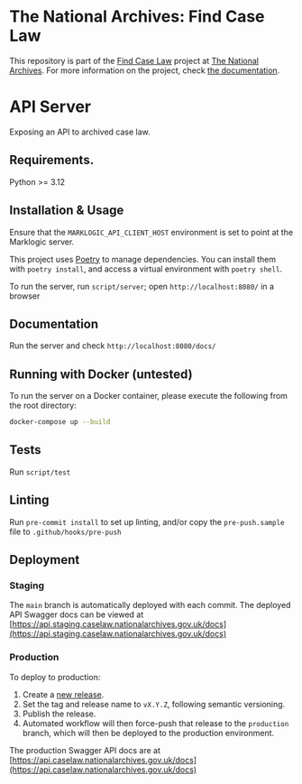 # The National Archives: Find Case Law

This repository is part of the [Find Case Law](https://caselaw.nationalarchives.gov.uk/) project at [The National Archives](https://www.nationalarchives.gov.uk/). For more information on the project, check [the documentation](https://github.com/nationalarchives/ds-find-caselaw-docs).
# API Server

Exposing an API to archived case law.

## Requirements.

Python >= 3.12

## Installation & Usage

Ensure that the `MARKLOGIC_API_CLIENT_HOST` environment is set to point at the Marklogic server.

This project uses [Poetry](https://python-poetry.org/) to manage dependencies. You can install them with `poetry install`, and access a virtual environment with `poetry shell`.

To run the server, run `script/server`; open `http://localhost:8080/` in a browser

## Documentation

Run the server and check `http://localhost:8080/docs/`

## Running with Docker (untested)

To run the server on a Docker container, please execute the following from the root directory:

```bash
docker-compose up --build
```

## Tests

Run `script/test`

## Linting

Run `pre-commit install` to set up linting, and/or copy the `pre-push.sample` file to `.github/hooks/pre-push`

## Deployment

### Staging

The `main` branch is automatically deployed with each commit. The deployed API Swagger docs can be viewed at
[https://api.staging.caselaw.nationalarchives.gov.uk/docs](https://api.staging.caselaw.nationalarchives.gov.uk/docs)

### Production

To deploy to production:

1. Create a [new release](https://github.com/nationalarchives/ds-caselaw-privileged-api/releases).
2. Set the tag and release name to `vX.Y.Z`, following semantic versioning.
3. Publish the release.
4. Automated workflow will then force-push that release to the `production` branch, which will then be deployed to the
   production environment.

The production Swagger API docs are at
[https://api.caselaw.nationalarchives.gov.uk/docs](https://api.caselaw.nationalarchives.gov.uk/docs)
